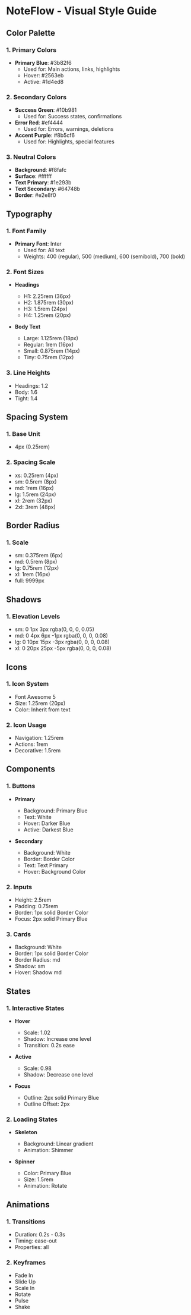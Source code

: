 # NoteFlow - Visual Style Guide

## Color Palette

### 1. Primary Colors
- **Primary Blue**: #3b82f6
  - Used for: Main actions, links, highlights
  - Hover: #2563eb
  - Active: #1d4ed8

### 2. Secondary Colors
- **Success Green**: #10b981
  - Used for: Success states, confirmations
- **Error Red**: #ef4444
  - Used for: Errors, warnings, deletions
- **Accent Purple**: #8b5cf6
  - Used for: Highlights, special features

### 3. Neutral Colors
- **Background**: #f8fafc
- **Surface**: #ffffff
- **Text Primary**: #1e293b
- **Text Secondary**: #64748b
- **Border**: #e2e8f0

## Typography

### 1. Font Family
- **Primary Font**: Inter
  - Used for: All text
  - Weights: 400 (regular), 500 (medium), 600 (semibold), 700 (bold)

### 2. Font Sizes
- **Headings**
  - H1: 2.25rem (36px)
  - H2: 1.875rem (30px)
  - H3: 1.5rem (24px)
  - H4: 1.25rem (20px)

- **Body Text**
  - Large: 1.125rem (18px)
  - Regular: 1rem (16px)
  - Small: 0.875rem (14px)
  - Tiny: 0.75rem (12px)

### 3. Line Heights
- Headings: 1.2
- Body: 1.6
- Tight: 1.4

## Spacing System

### 1. Base Unit
- 4px (0.25rem)

### 2. Spacing Scale
- xs: 0.25rem (4px)
- sm: 0.5rem (8px)
- md: 1rem (16px)
- lg: 1.5rem (24px)
- xl: 2rem (32px)
- 2xl: 3rem (48px)

## Border Radius

### 1. Scale
- sm: 0.375rem (6px)
- md: 0.5rem (8px)
- lg: 0.75rem (12px)
- xl: 1rem (16px)
- full: 9999px

## Shadows

### 1. Elevation Levels
- sm: 0 1px 3px rgba(0, 0, 0, 0.05)
- md: 0 4px 6px -1px rgba(0, 0, 0, 0.08)
- lg: 0 10px 15px -3px rgba(0, 0, 0, 0.08)
- xl: 0 20px 25px -5px rgba(0, 0, 0, 0.08)

## Icons

### 1. Icon System
- Font Awesome 5
- Size: 1.25rem (20px)
- Color: Inherit from text

### 2. Icon Usage
- Navigation: 1.25rem
- Actions: 1rem
- Decorative: 1.5rem

## Components

### 1. Buttons
- **Primary**
  - Background: Primary Blue
  - Text: White
  - Hover: Darker Blue
  - Active: Darkest Blue

- **Secondary**
  - Background: White
  - Border: Border Color
  - Text: Text Primary
  - Hover: Background Color

### 2. Inputs
- Height: 2.5rem
- Padding: 0.75rem
- Border: 1px solid Border Color
- Focus: 2px solid Primary Blue

### 3. Cards
- Background: White
- Border: 1px solid Border Color
- Border Radius: md
- Shadow: sm
- Hover: Shadow md

## States

### 1. Interactive States
- **Hover**
  - Scale: 1.02
  - Shadow: Increase one level
  - Transition: 0.2s ease

- **Active**
  - Scale: 0.98
  - Shadow: Decrease one level

- **Focus**
  - Outline: 2px solid Primary Blue
  - Outline Offset: 2px

### 2. Loading States
- **Skeleton**
  - Background: Linear gradient
  - Animation: Shimmer

- **Spinner**
  - Color: Primary Blue
  - Size: 1.5rem
  - Animation: Rotate

## Animations

### 1. Transitions
- Duration: 0.2s - 0.3s
- Timing: ease-out
- Properties: all

### 2. Keyframes
- Fade In
- Slide Up
- Scale In
- Rotate
- Pulse
- Shake 